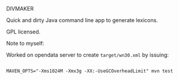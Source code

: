 DIVMAKER


Quick and dirty Java command line app to generate lexicons.

GPL licensed. 


Note to myself:

Worked on opendata server to create `target/wn30.xml` by issuing:

```

MAVEN_OPTS="-Xms1024M -Xmx3g -XX:-UseGCOverheadLimit" mvn test


```

